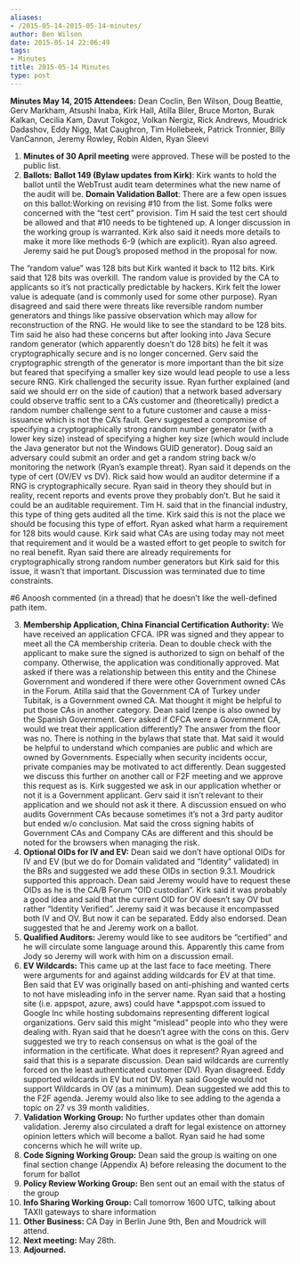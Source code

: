 ```yaml
---
aliases:
- /2015-05-14-2015-05-14-minutes/
author: Ben Wilson
date: 2015-05-14 22:06:49
tags:
- Minutes
title: 2015-05-14 Minutes
type: post
---
```


**Minutes May 14, 2015**
**Attendees:** Dean Coclin, Ben Wilson, Doug Beattie, Gerv Markham, Atsushi Inaba, Kirk Hall, Atilla Biler, Bruce Morton, Burak Kalkan, Cecilia Kam, Davut Tokgoz, Volkan Nergiz, Rick Andrews, Moudrick Dadashov, Eddy Nigg, Mat Caughron, Tim Hollebeek, Patrick Tronnier, Billy VanCannon, Jeremy Rowley, Robin Alden, Ryan Sleevi

1. **Minutes of 30 April meeting** were approved. These will be posted to the public list.
1. **Ballots:** **Ballot 149 (Bylaw updates from Kirk)**: Kirk wants to hold the ballot until the WebTrust audit team determines what the new name of the audit will be.
   **Domain Validation Ballot**: There are a few open issues on this ballot:Working on revising #10 from the list. Some folks were concerned with the “test cert” provision. Tim H said the test cert should be allowed and that #10 needs to be tightened up. A longer discussion in the working group is warranted. Kirk also said it needs more details to make it more like methods 6-9 (which are explicit). Ryan also agreed. Jeremy said he put Doug’s proposed method in the proposal for now.

The “random value” was 128 bits but Kirk wanted it back to 112 bits. Kirk said that 128 bits was overkill. The random value is provided by the CA to applicants so it’s not practically predictable by hackers. Kirk felt the lower value is adequate (and is commonly used for some other purpose). Ryan disagreed and said there were threats like reversible random number generators and things like passive observation which may allow for reconstruction of the RNG. He would like to see the standard to be 128 bits. Tim said he also had these concerns but after looking into Java Secure random generator (which apparently doesn’t do 128 bits) he felt it was cryptographically secure and is no longer concerned. Gerv said the cryptographic strength of the generator is more important than the bit size but feared that specifying a smaller key size would lead people to use a less secure RNG. Kirk challenged the security issue. Ryan further explained (and said we should err on the side of caution) that a network based adversary could observe traffic sent to a CA’s customer and (theoretically) predict a random number challenge sent to a future customer and cause a miss-issuance which is not the CA’s fault. Gerv suggested a compromise of specifying a cryptographically strong random number generator (with a lower key size) instead of specifying a higher key size (which would include the Java generator but not the Windows GUID generator). Doug said an adversary could submit an order and get a random string back w/o monitoring the network (Ryan’s example threat). Ryan said it depends on the type of cert (OV/EV vs DV). Rick said how would an auditor determine if a RNG is cryptographically secure. Ryan said in theory they should but in reality, recent reports and events prove they probably don’t. But he said it could be an auditable requirement. Tim H. said that in the financial industry, this type of thing gets audited all the time. Kirk said this is not the place we should be focusing this type of effort. Ryan asked what harm a requirement for 128 bits would cause. Kirk said what CAs are using today may not meet that requirement and it would be a wasted effort to get people to switch for no real benefit. Ryan said there are already requirements for cryptographically strong random number generators but Kirk said for this issue, it wasn’t that important. Discussion was terminated due to time constraints.

#6 Anoosh commented (in a thread) that he doesn’t like the well-defined path item.

3. **Membership Application, China Financial Certification Authority:** We have received an application CFCA. IPR was signed and they appear to meet all the CA membership criteria. Dean to double check with the applicant to make sure the signed is authorized to sign on behalf of the company. Otherwise, the application was conditionally approved. Mat asked if there was a relationship between this entity and the Chinese Government and wondered if there were other Government owned CAs in the Forum. Atilla said that the Government CA of Turkey under Tubitak, is a Government owned CA. Mat thought it might be helpful to put those CAs in another category. Dean said Izenpe is also owned by the Spanish Government. Gerv asked if CFCA were a Government CA, would we treat their application differently? The answer from the floor was no. There is nothing in the bylaws that state that. Mat said it would be helpful to understand which companies are public and which are owned by Governments. Especially when security incidents occur, private companies may be motivated to act differently. Dean suggested we discuss this further on another call or F2F meeting and we approve this request as is. Kirk suggested we ask in our application whether or not it is a Government applicant. Gerv said it isn’t relevant to their application and we should not ask it there. A discussion ensued on who audits Government CAs because sometimes it’s not a 3rd party auditor but ended w/o conclusion. Mat said the cross signing habits of Government CAs and Company CAs are different and this should be noted for the browsers when managing the risk.
1. **Optional OIDs for IV and EV:** Dean said we don’t have optional OIDs for IV and EV (but we do for Domain validated and “Identity” validated) in the BRs and suggested we add these OIDs in section 9.3.1. Moudrick supported this approach. Dean said Jeremy would have to request these OIDs as he is the CA/B Forum “OID custodian”. Kirk said it was probably a good idea and said that the current OID for OV doesn’t say OV but rather “Identity Verified”. Jeremy said it was because it encompassed both IV and OV. But now it can be separated. Eddy also endorsed. Dean suggested that he and Jeremy work on a ballot.
1. **Qualified Auditors:** Jeremy would like to see auditors be “certified” and he will circulate some language around this. Apparently this came from Jody so Jeremy will work with him on a discussion email.
1. **EV Wildcards:** This came up at the last face to face meeting. There were arguments for and against adding wildcards for EV at that time. Ben said that EV was originally based on anti-phishing and wanted certs to not have misleading info in the server name. Ryan said that a hosting site (i.e. appspot, azure, aws) could have \*.appspot.com issued to Google Inc while hosting subdomains representing different logical organizations. Gerv said this might “mislead” people into who they were dealing with. Ryan said that he doesn’t agree with the cons on this. Gerv suggested we try to reach consensus on what is the goal of the information in the certificate. What does it represent? Ryan agreed and said that this is a separate discussion. Dean said wildcards are currently forced on the least authenticated customer (DV). Ryan disagreed. Eddy supported wildcards in EV but not DV. Ryan said Google would not support Wildcards in OV (as a minimum). Dean suggested we add this to the F2F agenda. Jeremy would also like to see adding to the agenda a topic on 27 vs 39 month validities.
1. **Validation Working Group:** No further updates other than domain validation. Jeremy also circulated a draft for legal existence on attorney opinion letters which will become a ballot. Ryan said he had some concerns which he will write up.
1. **Code Signing Working Group:** Dean said the group is waiting on one final section change (Appendix A) before releasing the document to the forum for ballot
1. **Policy Review Working Group:** Ben sent out an email with the status of the group
1. **Info Sharing Working Group:** Call tomorrow 1600 UTC, talking about TAXII gateways to share information
1. **Other Business:** CA Day in Berlin June 9th, Ben and Moudrick will attend.
1. **Next meeting:** May 28th.
1. **Adjourned.**